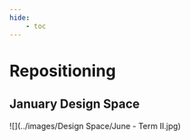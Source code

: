 ```yaml
---
hide:
    - toc
---
```


# **Repositioning**
## January Design Space 
![](../images/Design Space/June - Term II.jpg)
